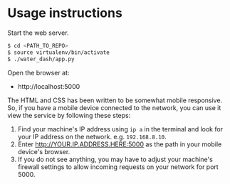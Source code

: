 # Usage instructions

Start the web server.

```bash
$ cd <PATH_TO_REPO>
$ source virtualenv/bin/activate
$ ./water_dash/app.py
```

Open the browser at:

- http://localhost:5000

The HTML and CSS has been written to be somewhat mobile responsive. So, if you have a mobile device connected to the network, you can use it view the service by following these steps:

1. Find your machine's IP address using `ip a` in the terminal and look for your IP address on the network. e.g. `192.168.8.10`.
2. Enter http://YOUR.IP.ADDRESS.HERE:5000 as the path in your mobile device's browser.
3. If you do not see anything, you may have to adjust your machine's firewall settings to allow incoming requests on your network for port 5000.

